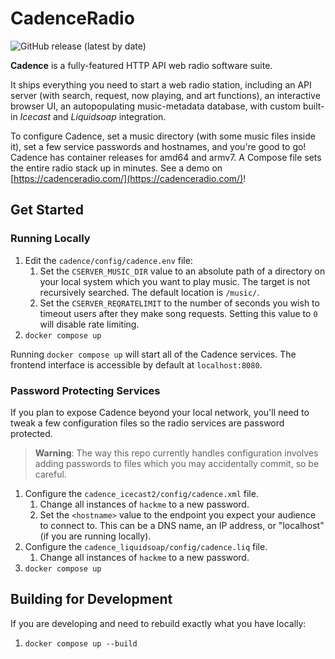 
# CadenceRadio
![GitHub release (latest by date)](https://img.shields.io/github/v/release/kenellorando/cadence?style=flat-square)

**Cadence** is a fully-featured HTTP API web radio software suite.

It ships everything you need to start a web radio station, including an API server (with search, request, now playing, and art functions), an interactive browser UI, an autopopulating music-metadata database, with custom built-in _Icecast_ and _Liquidsoap_ integration. 

To configure Cadence, set a music directory (with some music files inside it), set a few service passwords and hostnames, and you're good to go! Cadence has container releases for amd64 and armv7. A Compose file sets the entire radio stack up in minutes. See a demo on [https://cadenceradio.com/](https://cadenceradio.com/)!

## Get Started

### Running Locally

1. Edit the `cadence/config/cadence.env` file:
   1. Set the `CSERVER_MUSIC_DIR` value to an absolute path of a directory on your local system which you want to play music. The target is not recursively searched. The default location is `/music/`.
   2. Set the `CSERVER_REQRATELIMIT` to the number of seconds you wish to timeout users after they make song requests. Setting this value to `0` will disable rate limiting.
3. `docker compose up`

Running `docker compose up` will start all of the Cadence services. The frontend interface is accessible by default at `localhost:8080`.

### Password Protecting Services

If you plan to expose Cadence beyond your local network, you'll need to tweak a few configuration files so the radio services are password protected.

> **Warning**: The way this repo currently handles configuration involves adding passwords to files which you may accidentally commit, so be careful.

1. Configure the `cadence_icecast2/config/cadence.xml` file.
   1. Change all instances of `hackme` to a new password.
   2. Set the `<hostname>` value to the endpoint you expect your audience to connect to. This can be a DNS name, an IP address, or "localhost" (if you are running locally).
2. Configure the `cadence_liquidsoap/config/cadence.liq` file.
   1. Change all instances of `hackme` to a new password.
3. `docker compose up`

## Building for Development

If you are developing and need to rebuild exactly what you have locally:

1. `docker compose up --build`
